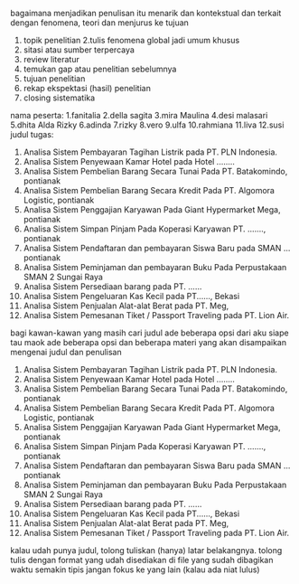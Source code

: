 bagaimana menjadikan penulisan itu menarik dan kontekstual
dan terkait dengan fenomena, teori dan menjurus ke tujuan
1. topik penelitian
2.tulis fenomena global jadi umum khusus
3. sitasi atau sumber terpercaya
4. review literatur
5. temukan gap atau penelitian sebelumnya
6. tujuan penelitian
7. rekap ekspektasi (hasil) penelitian
8. closing sistematika

nama peserta:
1.fanitalia
2.della sagita
3.mira Maulina
4.desi malasari
5.dhita Alda Rizky
6.adinda
7.rizky
8.vero
9.ulfa
10.rahmiana
11.liva
12.susi
judul tugas:
1. Analisa Sistem Pembayaran Tagihan Listrik pada PT. PLN Indonesia.
2. Analisa Sistem Penyewaan Kamar Hotel pada Hotel ........
3. Analisa Sistem Pembelian Barang Secara Tunai Pada PT. Batakomindo, pontianak
4. Analisa Sistem Pembelian Barang Secara Kredit Pada PT. Algomora Logistic, pontianak
5. Analisa Sistem Penggajian Karyawan Pada Giant Hypermarket Mega, pontianak
6. Analisa Sistem Simpan Pinjam Pada Koperasi Karyawan PT. ......., pontianak
7. Analisa Sistem Pendaftaran dan pembayaran Siswa Baru pada SMAN ... pontianak
8. Analisa Sistem Peminjaman dan pembayaran Buku Pada Perpustakaan SMAN 2 Sungai Raya
9. Analisa Sistem Persediaan barang pada PT. ......
10. Analisa Sistem Pengeluaran Kas Kecil pada PT......, Bekasi
11. Analisa Sistem Penjualan Alat-alat Berat pada PT. Meg,
12. Analisa Sistem Pemesanan Tiket / Passport Traveling pada PT. Lion Air.



bagi kawan-kawan yang masih cari judul ade beberapa opsi dari aku siape tau maok
ade beberapa opsi dan beberapa materi yang akan disampaikan mengenai judul dan penulisan
1. Analisa Sistem Pembayaran Tagihan Listrik pada PT. PLN Indonesia.
2. Analisa Sistem Penyewaan Kamar Hotel pada Hotel ........
3. Analisa Sistem Pembelian Barang Secara Tunai Pada PT. Batakomindo, pontianak
4. Analisa Sistem Pembelian Barang Secara Kredit Pada PT. Algomora Logistic, pontianak
5. Analisa Sistem Penggajian Karyawan Pada Giant Hypermarket Mega, pontianak
6. Analisa Sistem Simpan Pinjam Pada Koperasi Karyawan PT. ......., pontianak
7. Analisa Sistem Pendaftaran dan pembayaran Siswa Baru pada SMAN ... pontianak
8. Analisa Sistem Peminjaman dan pembayaran Buku Pada Perpustakaan SMAN 2 Sungai Raya
9. Analisa Sistem Persediaan barang pada PT. ......
10. Analisa Sistem Pengeluaran Kas Kecil pada PT......, Bekasi
11. Analisa Sistem Penjualan Alat-alat Berat pada PT. Meg,
12. Analisa Sistem Pemesanan Tiket / Passport Traveling pada PT. Lion Air.

kalau udah punya judul, tolong tuliskan (hanya) latar belakangnya. 
tolong tulis dengan format yang udah disediakan di file yang sudah dibagikan
waktu semakin tipis jangan fokus ke yang lain (kalau ada niat lulus)
